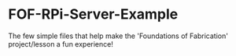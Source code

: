 # FOF-RPi-Server-Example
The few simple files that help make the 'Foundations of Fabrication' project/lesson a fun experience!

